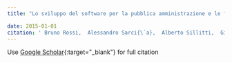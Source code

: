 ```yaml
---
title: "Lo sviluppo del software per la pubblica amministrazione e le forze armate. Aspetti contrattualistici, metodologie per lo sviluppo, architetture e sicurezza"

date: 2015-01-01
citation: ' Bruno Rossi,  Alessandro Sarci{\`a},  Alberto Sillitti,  Giancarlo Succi, &quot;Lo sviluppo del software per la pubblica amministrazione e le forze armate. Aspetti contrattualistici, metodologie per lo sviluppo, architetture e sicurezza.&quot;, 2015.'
---
```

Use [Google Scholar](https://scholar.google.com/scholar?q=Lo+sviluppo+del+software+per+la+pubblica+amministrazione+e+le+forze+armate.+Aspetti+contrattualistici,+metodologie+per+lo+sviluppo,+architetture+e+sicurezza){:target="_blank"} for full citation